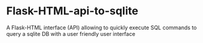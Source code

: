 # Flask-HTML-api-to-sqlite
A Flask-HTML interface (API) allowing to quickly execute SQL commands to query a sqlite DB with a user friendly user interface


